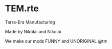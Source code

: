 # TEM.rte
Terra-Era Manufacturing

Made by Nikolai and Nikolai

We make our mods FUNNY and UNORIGINAL @tm
